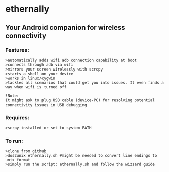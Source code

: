 # ethernally

## Your Android companion for wireless connectivity

### Features:

```
>automatically adds wifi adb connection capability at boot
>connects through adb via wifi
>mirrors your screen wirelessly with scrcpy
>starts a shell on your device
>works in linux/cygwin
>tackles all scenarios that could get you into issues. It even finds a way when wifi is turned off

!Note:
It might ask to plug USB cable (device-PC) for resolving potential connectivity issues in USB debugging
```


### Requires:

```
>scrpy installed or set to system PATH
```

### To run:
```
>clone from github
>dos2unix ethernally.sh #might be needed to convert line endings to unix format
>simply run the script: ethernally.sh and follow the wizzard guide

